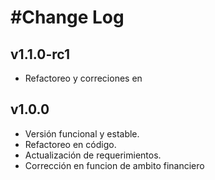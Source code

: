 #Change Log
===========

## v1.1.0-rc1
- Refactoreo y correciones en 

## v1.0.0
- Versión funcional y estable.
- Refactoreo en código.
- Actualización de requerimientos.
- Corrección en funcion de ambito financiero